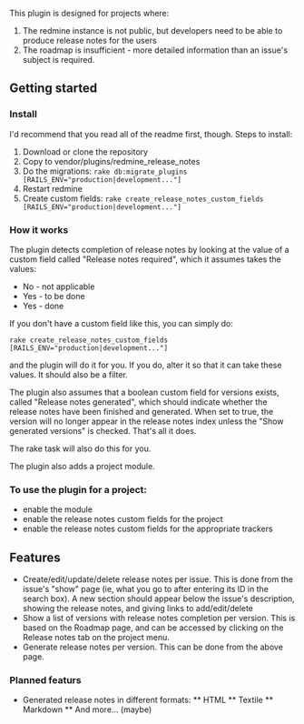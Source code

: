 This plugin is designed for projects where:

1. The redmine instance is not public, but developers need to be able to produce release notes for the users
2. The roadmap is insufficient - more detailed information than an issue's subject is required.

## Getting started

### Install

I'd recommend that you read all of the readme first, though.
Steps to install:

1. Download or clone the repository
2. Copy to vendor/plugins/redmine_release_notes
3. Do the migrations: <code>rake db:migrate_plugins [RAILS_ENV="production|development..."]</code>
4. Restart redmine
5. Create custom fields: <code>rake create_release_notes_custom_fields [RAILS_ENV="production|development..."]</code>

### How it works

The plugin detects completion of release notes by looking at the value of a custom field called "Release notes required", which it assumes takes the values:

* No - not applicable
* Yes - to be done
* Yes - done

If you don't have a custom field like this, you can simply do:

<code>rake create_release_notes_custom_fields [RAILS_ENV="production|development..."]</code>

and the plugin will do it for you. If you do, alter it so that it can take these values. It should also be a filter.

The plugin also assumes that a boolean custom field for versions exists, called "Release notes generated", which should indicate whether the release notes have been finished and generated. When set to true, the version will no longer appear in the release notes index unless the "Show generated versions" is checked. That's all it does.

The rake task will also do this for you.

The plugin also adds a project module.

### To use the plugin for a project:
* enable the module
* enable the release notes custom fields for the project
* enable the release notes custom fields for the appropriate trackers

## Features

* Create/edit/update/delete release notes per issue. This is done from the issue's "show" page (ie, what you go to after entering its ID in the search box). A new section should appear below the issue's description, showing the release notes, and giving links to add/edit/delete
* Show a list of versions with release notes completion per version. This is based on the Roadmap page, and can be accessed by clicking on the Release notes tab on the project menu.
* Generate release notes per version. This can be done from the above page.

### Planned featurs

* Generated release notes in different formats:
** HTML
** Textile
** Markdown
** And more... (maybe)
